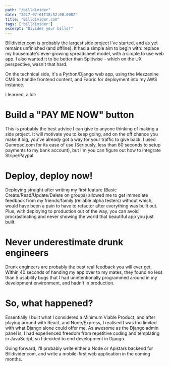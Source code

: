 ```yaml
---
path: "/billdivider"
date: "2017-07-01T18:52:00.000Z"
title: "Billdivider.com"
tags: ['billdivider']
excerpt: "Divides your bills!"
---
```


Billdivider.com is probably the largest side project I've started, and as yet
remains unfinished (and offline). It had a simple aim to begin with: replace my
housemate's ever-growing spreadsheet model, with a simple to use web app. I also
wanted it to be better than Splitwise - which on the UX perspective, wasn't that
hard.

On the technical side, it's a Python/Django web app, using the Mezzanine CMS to
handle frontend content, and Fabric for deployment into my AWS instance.

I learned, a lot:

# Build a "PAY ME NOW" button

This is probably the best advice I can give to anyone thinking of making a side
project. It will motivate you to keep going, and on the off chance you make it
big, you've already got a way for your traffic to give back. I used Gumroad.com
for its ease of use (Seriously, less than 60 seconds to setup payments to my
bank account), but I'm you can figure out how to integrate Stripe/Paypal

# Deploy, deploy now!

Deploying straight after writing my first feature (Basic
Create/Read/Update/Delete on groups) allowed me to get immediate feedback from
my friends/family (reliable alpha testers) without which, would have been a pain
to have to refactor after everything was built out. Plus, with deploying to
production out of the way, you can avoid procrastinating and never showing the
world that beautiful app you just built.

# Never underestimate drunk engineers

Drunk engineers are probably the best real feedback you will ever get. Within 40
seconds of handing my app over to my mates, they found no less than 5 usability
bugs that I had unintentionally programmed around in my development environment,
and hadn't in production.

# So, what happened?

Essentially I built what I considered a Minimum Viable Product, and after
playing around with React, and Node/Express, I realised I was too limited with
what Django alone could offer me. As awesome as the Django admin panel is, I had
experienced freedom from repetitive coding and templating in JavaScript, so I
decided to end development in Django.

Going forward, I'll probably write either a Node or Apistars backend for
Billdivider.com, and write a mobile-first web application in the coming months.

